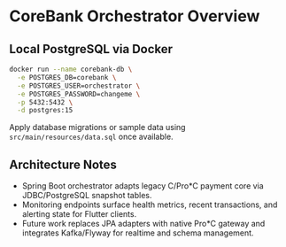 # CoreBank Orchestrator Overview

## Local PostgreSQL via Docker

```bash
docker run --name corebank-db \
  -e POSTGRES_DB=corebank \
  -e POSTGRES_USER=orchestrator \
  -e POSTGRES_PASSWORD=changeme \
  -p 5432:5432 \
  -d postgres:15
```

Apply database migrations or sample data using `src/main/resources/data.sql` once available.

## Architecture Notes
- Spring Boot orchestrator adapts legacy C/Pro*C payment core via JDBC/PostgreSQL snapshot tables.
- Monitoring endpoints surface health metrics, recent transactions, and alerting state for Flutter clients.
- Future work replaces JPA adapters with native Pro*C gateway and integrates Kafka/Flyway for realtime and schema management.
```
